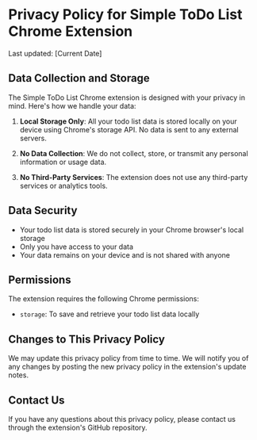 # Privacy Policy for Simple ToDo List Chrome Extension

Last updated: [Current Date]

## Data Collection and Storage

The Simple ToDo List Chrome extension is designed with your privacy in mind. Here's how we handle your data:

1. **Local Storage Only**: All your todo list data is stored locally on your device using Chrome's storage API. No data is sent to any external servers.

2. **No Data Collection**: We do not collect, store, or transmit any personal information or usage data.

3. **No Third-Party Services**: The extension does not use any third-party services or analytics tools.

## Data Security

- Your todo list data is stored securely in your Chrome browser's local storage
- Only you have access to your data
- Your data remains on your device and is not shared with anyone

## Permissions

The extension requires the following Chrome permissions:
- `storage`: To save and retrieve your todo list data locally

## Changes to This Privacy Policy

We may update this privacy policy from time to time. We will notify you of any changes by posting the new privacy policy in the extension's update notes.

## Contact Us

If you have any questions about this privacy policy, please contact us through the extension's GitHub repository. 